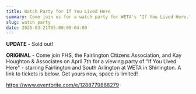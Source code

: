 ```yaml
---
title: Watch Party for If You Lived Here
summary: Come join us for a watch party for WETA's "If You Lived Here."
slug: watch party
date: 2025-03-21T05:00:00-04:00
---
```


**UPDATE** - Sold out!

**ORIGINAL** - Come join FHS, the Fairlington Citizens Association, and Kay Houghton & Associates on April 7th for a viewing party of "If You Lived Here" - starring Fairlington and South Arlington at WETA in Shirlington. A link to tickets is below. Get yours now, space is limited!

https://www.eventbrite.com/e/1288779868279